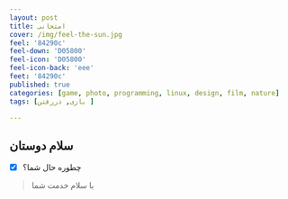 ```yaml
---
layout: post 
title: امتحانی
cover: /img/feel-the-sun.jpg
feel: '84290c'
feel-down: 'D05800'
feel-icon: 'D05800'
feel-icon-back: 'eee'
feet: '84290c'
published: true
categories: [game, photo, programming, linux, design, film, nature]
tags: [بازی, دررفتن ]

---
```


## سلام دوستان
- [x] چطوره حال شما؟
> با سلام خدمت شما
